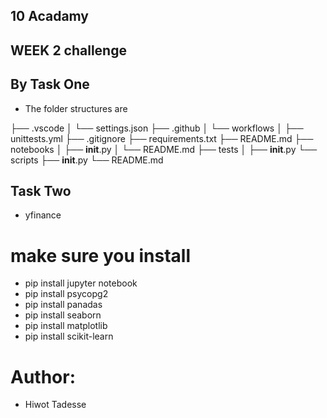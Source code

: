 ## 10 Acadamy  

## WEEK 2 challenge

## By Task One

- The folder structures are  

├── .vscode
│ └── settings.json
├── .github
│ └── workflows
│ ├── unittests.yml
├── .gitignore
├── requirements.txt
├── README.md
├── notebooks
│ ├── __init__.py
│ └── README.md
├── tests
│ ├── __init__.py
└── scripts
├── __init__.py
└── README.md


## Task Two

- yfinance

# make sure you install 
- pip install jupyter notebook
- pip install psycopg2
- pip install panadas
- pip install seaborn
- pip install matplotlib
- pip install scikit-learn
# Author: 

- Hiwot Tadesse
